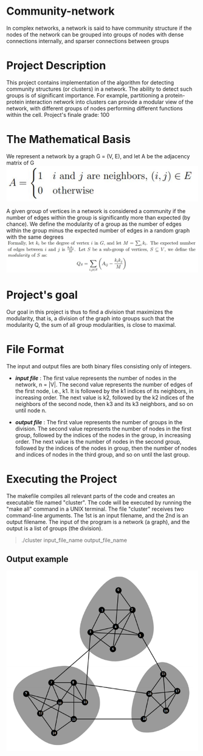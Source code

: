 # Community-network

In complex networks, a network is said to have community structure if the nodes of the
network can be grouped into groups of nodes with dense connections internally, and sparser
connections between groups

# Project Description
This project contains implementation of the algorithm for detecting community structures (or clusters) in a network.
The ability to detect such groups is of significant importance. For example, partitioning a protein-protein interaction network into clusters can provide a modular view of the network, with different groups of nodes performing different functions within the cell.
Project's finale grade: 100


# The Mathematical Basis

We represent a network by a graph G = (V, E), and let A be the adjacency matrix of G
![alt tag](https://github.com/shonsalamon/community-network/blob/main/Images/A%20definition.JPG)




A given group of vertices in a network is considered a community if the number of edges
within the group is significantly more than expected (by chance). We define the modularity
of a group as the number of edges within the group minus the expected number of edges in
a random graph with the same degrees
![alt tag](https://github.com/shonsalamon/community-network/blob/main/Images/Q%20definition.JPG)


# Project's goal 
Our goal in this project is thus to find a division that maximizes the modularity, that
is, a division of the graph into groups such that the modularity Q, the sum of all group
modularities, is close to maximal.

# File Format
The input and output files are both binary files consisting only of integers.
* _**input file**_ :
The first value represents the number of nodes in the network, n = |V|. 
The second value represents the number of edges of the first node, i.e., k1. It is followed by
the k1 indices of its neighbors, in increasing order.
The next value is k2, followed by the k2 indices of the neighbors of the second node, then k3
and its k3 neighbors, and so on until node n.

* _**output file**_ :
The first value represents the number of groups in the division.
The second value represents the number of nodes in the first group, followed by the indices
of the nodes in the group, in increasing order.
The next value is the number of nodes in the second group, followed by the indices of the
nodes in group, then the number of nodes and indices of nodes in the third group, and so
on until the last group.
# Executing the Project
The makefile compiles all relevant parts of the code and creates an executable file named "cluster". The code will be executed by running the "make all" command in a UNIX terminal. The file "cluster" receives two command-line arguments. The 1st is an input filename, and the 2nd is an
output filename. The input of the program is a network (a graph), and the output is a list
of groups (the division).
>./cluster input_file_name output_file_name
## Output example  
![alt tag](https://github.com/shonsalamon/community-network/blob/main/Images/graph_example.png)
